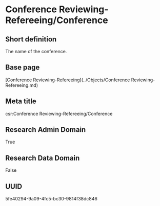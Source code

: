 # Conference Reviewing-Refereeing/Conference
## Short definition
The name of the conference.
## Base page
[Conference Reviewing-Refereeing](../Objects/Conference Reviewing-Refereeing.md)
## Meta title
csr:Conference Reviewing-Refereeing/Conference
## Research Admin Domain
True
## Research Data Domain
False
## UUID
5fe40294-9a09-4fc5-bc30-9814f38dc846

